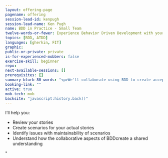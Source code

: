 ```yaml
---
layout: offering-page
pagename: offering
session-lead-id: kenpugh
session-lead-name: Ken Pugh
name: BDD in Practice - Small Team 
twelve-words-or-fewer: Experience Behavior Driven Development with your stories 
topics: [BDD, ATDD]
languages: [gherkin, FIT]
graphic: 
public-or-private: private
is-for-experienced-mobbers: false
exercise-skill: beginner
repo:
next-available-sessions: []
prerequisites: []
summary-blurb-80-words: "<p>We'll collaborate using BDD to create acceptance tests for your actual stories.  You'll experience how the Triad - Customer, Developer, and Tester work together to form a shared understanding expressed as testable scenarios.</p>"
booking-link: ""
active: true
mob-tech: mob
backsite: "javascript:history.back()"
---
```

<p>I’ll help you:</p>

<ul class='list outer'>
<li>Review your stories</li>
<li>Create scenarios for your actual stories</li>
<li>Identify issues with maintainability of scenarios</li>
<li>Understand how the collaborative aspects of BDDcreate a shared understanding</li>
</ul>"